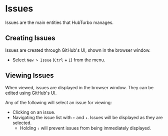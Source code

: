 # Issues

Issues are the main entities that HubTurbo manages.

## Creating Issues <a name="creating"></a>

Issues are created through GitHub's UI, shown in the browser window.

- Select `New > Issue` (`Ctrl` + `I`) from the menu.

## Viewing Issues <a name="viewing"></a>

When viewed, issues are displayed in the browser window. They can be edited using GitHub's UI.

Any of the following will select an issue for viewing:

- Clicking on an issue.
- Navigating the issue list with `↑` and `↓`. Issues will be displayed as they are selected.
    - Holding `⇧` will prevent issues from being immediately displayed.